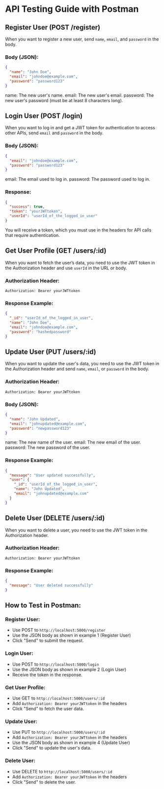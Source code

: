# API Testing Guide with Postman

## Register User (POST /register)

When you want to register a new user, send `name`, `email`, and `password` in the body.

### Body (JSON):
```json
{
  "name": "John Doe",
  "email": "johndoe@example.com",
  "password": "password123"
}
```

name: The new user's name.
email: The new user's email.
password: The new user's password (must be at least 8 characters long).

## Login User (POST /login)

When you want to log in and get a JWT token for authentication to access other APIs, send `email` and `password` in the body.

### Body (JSON):
```json
{
  "email": "johndoe@example.com",
  "password": "password123"
}
```

email: The email used to log in.
password: The password used to log in.

### Response:
```json
{
  "success": true,
  "token": "yourJWTtoken",
  "userId": "userId_of_the_logged_in_user"
}
```

You will receive a token, which you must use in the headers for API calls that require authentication.

## Get User Profile (GET /users/:id)

When you want to fetch the user’s data, you need to use the JWT token in the Authorization header and use `userId` in the URL or body.

### Authorization Header:
```
Authorization: Bearer yourJWTtoken
```

### Response Example:
```json
{
  "_id": "userId_of_the_logged_in_user",
  "name": "John Doe",
  "email": "johndoe@example.com",
  "password": "hashedpassword"
}
```

## Update User (PUT /users/:id)

When you want to update the user's data, you need to use the JWT token in the Authorization header and send `name`, `email`, or `password` in the body.

### Authorization Header:
```
Authorization: Bearer yourJWTtoken
```

### Body (JSON):
```json
{
  "name": "John Updated",
  "email": "johnupdated@example.com",
  "password": "newpassword123"
}
```

name: The new name of the user.
email: The new email of the user.
password: The new password of the user.

### Response Example:
```json
{
  "message": "User updated successfully",
  "user": {
    "_id": "userId_of_the_logged_in_user",
    "name": "John Updated",
    "email": "johnupdated@example.com"
  }
}
```

## Delete User (DELETE /users/:id)

When you want to delete a user, you need to use the JWT token in the Authorization header.

### Authorization Header:
```
Authorization: Bearer yourJWTtoken
```

### Response Example:
```json
{
  "message": "User deleted successfully"
}
```

## How to Test in Postman:

### Register User:
- Use POST to `http://localhost:5000/register`
- Use the JSON body as shown in example 1 (Register User)
- Click "Send" to submit the request.

### Login User:
- Use POST to `http://localhost:5000/login`
- Use the JSON body as shown in example 2 (Login User)
- Receive the token in the response.

### Get User Profile:
- Use GET to `http://localhost:5000/users/:id`
- Add `Authorization: Bearer yourJWTtoken` in the headers
- Click "Send" to fetch the user data.

### Update User:
- Use PUT to `http://localhost:5000/users/:id`
- Add `Authorization: Bearer yourJWTtoken` in the headers
- Use the JSON body as shown in example 4 (Update User)
- Click "Send" to update the user's data.

### Delete User:
- Use DELETE to `http://localhost:5000/users/:id`
- Add `Authorization: Bearer yourJWTtoken` in the headers
- Click "Send" to delete the user.
